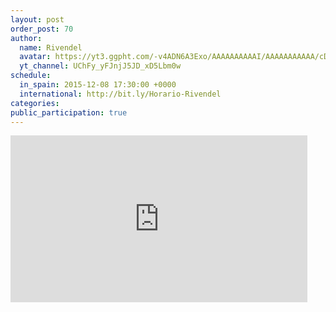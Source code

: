 ```yaml
---
layout: post
order_post: 70
author:
  name: Rivendel
  avatar: https://yt3.ggpht.com/-v4ADN6A3Exo/AAAAAAAAAAI/AAAAAAAAAAA/cD5XEer1Z6s/s88-c-k-no/photo.jpg
  yt_channel: UChFy_yFJnjJ5JD_xD5Lbm0w
schedule:
  in_spain: 2015-12-08 17:30:00 +0000
  international: http://bit.ly/Horario-Rivendel
categories:
public_participation: true
---
```

<iframe width="475" height="267" src="https://www.youtube.com/embed/J80NSY7YfKY" frameborder="0" allowfullscreen></iframe>
